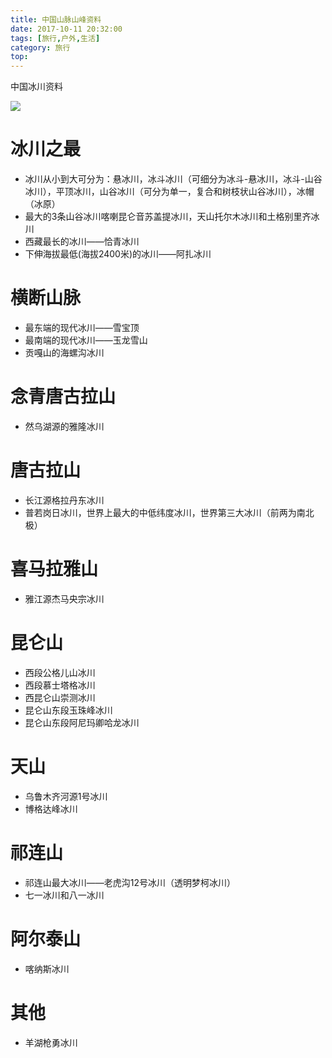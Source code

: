 ```yaml
---
title: 中国山脉山峰资料
date: 2017-10-11 20:32:00
tags: [旅行,户外,生活]
category: 旅行
top:
---
```


中国冰川资料

![](/images/中国第二次冰川编目数据集.png)

<!-- more -->
# 冰川之最
* 冰川从小到大可分为：悬冰川，冰斗冰川（可细分为冰斗-悬冰川，冰斗-山谷冰川），平顶冰川，山谷冰川（可分为单一，复合和树枝状山谷冰川），冰帽（冰原）
* 最大的3条山谷冰川喀喇昆仑音苏盖提冰川，天山托尔木冰川和土格别里齐冰川
* 西藏最长的冰川——恰青冰川
* 下伸海拔最低(海拔2400米)的冰川——阿扎冰川


# 横断山脉
* 最东端的现代冰川——雪宝顶
* 最南端的现代冰川——玉龙雪山
* 贡嘎山的海螺沟冰川

# 念青唐古拉山
* 然乌湖源的雅隆冰川

# 唐古拉山
* 长江源格拉丹东冰川
* 普若岗日冰川，世界上最大的中低纬度冰川，世界第三大冰川（前两为南北极）

# 喜马拉雅山
* 雅江源杰马央宗冰川

# 昆仑山
* 西段公格儿山冰川
* 西段慕士塔格冰川
* 西昆仑山崇测冰川
* 昆仑山东段玉珠峰冰川
* 昆仑山东段阿尼玛卿哈龙冰川

# 天山
* 乌鲁木齐河源1号冰川
* 博格达峰冰川

# 祁连山
* 祁连山最大冰川——老虎沟12号冰川（透明梦柯冰川）
* 七一冰川和八一冰川

# 阿尔泰山
* 喀纳斯冰川

# 其他
* 羊湖枪勇冰川
